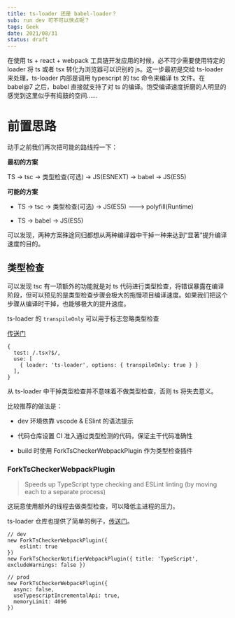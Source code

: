 ```yaml
---
title: ts-loader 还是 babel-loader？
sub: run dev 可不可以快点呢？
tags: Geek
date: 2021/08/31
status: draft
---
```

在使用 ts + react + webpack 工具链开发应用的时候，必不可少需要使用特定的 loader 将 ts 或者 tsx 转化为浏览器可以识别的 js。这一步最初是交给 ts-loader 来处理，ts-loader 内部是调用 typescript 的 tsc 命令来编译 ts 文件。在 babel@7 之后，babel 直接就支持了对 ts 的编译。饱受编译速度折磨的人明显的感觉到这里似乎有捣鼓的空间......

# 前置思路

动手之前我们再次把可能的路线捋一下：

**最初的方案**

TS -> tsc -> 类型检查(可选) -> JS(ESNEXT) -> babel -> JS(ES5)

**可能的方案**

* TS -> tsc -> 类型检查(可选) -> JS(ES5) ---> polyfill(Runtime)

* TS -> babel -> JS(ES5)

可以发现，两种方案殊途同归都想从两种编译器中干掉一种来达到“显著”提升编译速度的目的。

## 类型检查

可以发现 tsc 有一项额外的功能就是对 ts 代码进行类型检查，将错误暴露在编译阶段，但可以预见的是类型检查步骤会极大的拖慢项目编译速度。如果我们把这个步骤从编译时干掉，也能够极大的提升速度。

ts-loader 的 `transpileOnly` 可以用于标志忽略类型检查

[传送门](https://github.com/TypeStrong/ts-loader#transpileonly)

```
{
  test: /.tsx?$/,
  use: [
    { loader: 'ts-loader', options: { transpileOnly: true } }
  ],
}
```

从 ts-loader 中干掉类型检查并不意味着不做类型检查，否则 ts 将失去意义。

比较推荐的做法是：

* dev 环境依靠 vscode & ESlint 的语法提示

* 代码仓库设置 CI 准入通过类型检测的代码，保证主干代码准确性

* build 时使用 ForkTsCheckerWebpackPlugin 作为类型检查插件

### ForkTsCheckerWebpackPlugin

> Speeds up TypeScript type checking and ESLint linting (by moving each to a separate process)

这玩意使用额外的线程去做类型检查，可以降低主进程的压力。

ts-loader 仓库也提供了简单的例子，[传送门](https://github.com/TypeStrong/ts-loader/tree/main/examples/fork-ts-checker-webpack-plugin)。

```
// dev
new ForkTsCheckerWebpackPlugin({
    eslint: true
})
new ForkTsCheckerNotifierWebpackPlugin({ title: 'TypeScript', excludeWarnings: false })

// prod
new ForkTsCheckerWebpackPlugin({
  async: false,
  useTypescriptIncrementalApi: true,
  memoryLimit: 4096
})
```